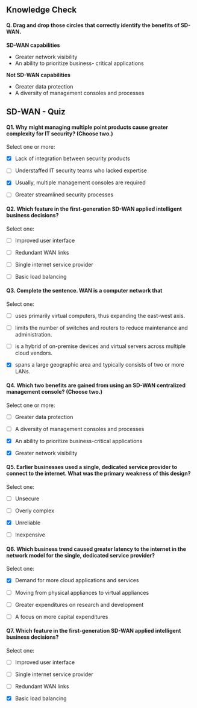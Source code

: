 Knowledge Check
------------

#### Q. Drag and drop those circles that correctly identify the benefits of SD-WAN.

**SD-WAN capabilities**
- Greater network visibility
- An ability to prioritize business- critical applications

**Not SD-WAN capabilities**
- Greater data protection 
- A diversity of management consoles and processes


SD-WAN - Quiz
------------

#### Q1. Why might managing multiple point products cause greater complexity for IT security? (Choose two.)

Select one or more:
- [x] Lack of integration between security products
- [ ] Understaffed IT security teams who lacked expertise
- [x] Usually, multiple management consoles are required
- [ ] Greater streamlined security processes


#### Q2. Which feature in the first-generation SD-WAN applied intelligent business decisions?

Select one:
- [ ] Improved user interface
- [ ] Redundant WAN links
- [ ] Single internet service provider
- [ ] Basic load balancing


#### Q3. Complete the sentence. WAN is a computer network that

Select one:
- [ ] uses primarily virtual computers, thus expanding the east-west axis.
- [ ] limits the number of switches and routers to reduce maintenance and administration.
- [ ] is a hybrid of on-premise devices and virtual servers across multiple cloud vendors.
- [x] spans a large geographic area and typically consists of two or more LANs.


#### Q4. Which two benefits are gained from using an SD-WAN centralized management console? (Choose two.)

Select one or more:
- [ ] Greater data protection
- [ ] A diversity of management consoles and processes
- [x] An ability to prioritize business-critical applications
- [x] Greater network visibility


#### Q5. Earlier businesses used a single, dedicated service provider to connect to the internet. What was the primary weakness of this design?

Select one:
- [ ] Unsecure
- [ ] Overly complex
- [x] Unreliable
- [ ] Inexpensive


#### Q6. Which business trend caused greater latency to the internet in the network model for the single, dedicated service provider?

Select one:
- [x] Demand for more cloud applications and services
- [ ] Moving from physical appliances to virtual appliances
- [ ] Greater expenditures on research and development
- [ ] A focus on more capital expenditures


#### Q7.  Which feature in the first-generation SD-WAN applied intelligent business decisions?

Select one:
- [ ] Improved user interface
- [ ] Single internet service provider
- [ ] Redundant WAN links
- [x] Basic load balancing

